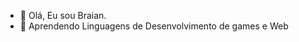 - 👋 Olá, Eu sou Braian.
- 🌱 Aprendendo Linguagens de Desenvolvimento de games e Web

<!---
typrBraian/typrBraian is a ✨ special ✨ repository because its `README.md` (this file) appears on your GitHub profile.
You can click the Preview link to take a look at your changes.
--->
